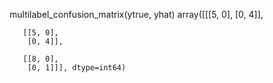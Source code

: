 multilabel_confusion_matrix(ytrue, yhat)
array([[[5, 0],
        [0, 4]],

       [[5, 0],
        [0, 4]],

       [[8, 0],
        [0, 1]]], dtype=int64)
